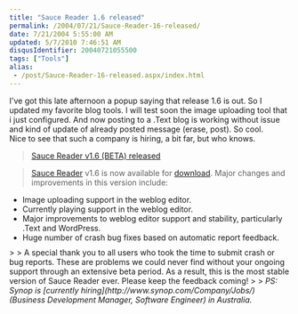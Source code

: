 ```yaml
---
title: "Sauce Reader 1.6 released"
permalink: /2004/07/21/Sauce-Reader-16-released/
date: 7/21/2004 5:55:00 AM
updated: 5/7/2010 7:46:51 AM
disqusIdentifier: 20040721055500
tags: ["Tools"]
alias:
 - /post/Sauce-Reader-16-released.aspx/index.html
---
```

I've got this late afternoon a popup saying that release 1.6 is out. So I updated my favorite blog tools. I will test soon the image uploading tool that i just configured. And now posting to a .Text blog is working without issue and kind of update of already posted message (erase, post). So cool.<br>Nice to see that such a company is hiring, a bit far, but who knows. 

> [Sauce Reader v1.6 (BETA) released](http://www.synop.com/Weblogs/SauceReader/PermaLink.aspx?guid=84af447a-39ce-4c3d-98be-f9eaea9787d3)
<!-- more -->
> 
> [Sauce Reader](http://www.synop.com/Products/SauceReader/) v1.6 is now available for [download](http://www.synop.com/Products/SauceReader/Download/). Major changes and improvements in this version include:
> 
<ul style="MARGIN-TOP: 0.4em; MARGIN-BOTTOM: 0.7em" xmlns="http://www.w3.org/1999/xhtml">
<li>Image uploading support in the weblog editor. </li>
<li>Currently playing support in the weblog editor. </li>
<li>Major improvements to weblog editor support and stability, particularly .Text and WordPress. </li>
<li>Huge number of crash bug fixes based on automatic report feedback.</li></ul>
> 
> A special thank you to all users who took the time to submit crash or bug reports. These are problems we could never find without your ongoing support through an extensive beta period. As a result, this is the most stable version of Sauce Reader ever. Please keep the feedback coming!
> 
> <em>PS: Synop is [currently hiring](http://www.synop.com/Company/Jobs/) (Business Development Manager, Software Engineer) in Australia.</em>
